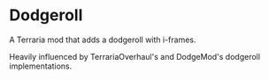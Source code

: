 # Dodgeroll

A Terraria mod that adds a dodgeroll with i-frames.

Heavily influenced by TerrariaOverhaul's and DodgeMod's dodgeroll implementations. 